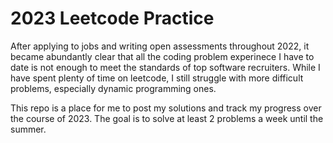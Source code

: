 # 2023 Leetcode Practice
After applying to jobs and writing open assessments throughout 2022, it became abundantly clear that all the coding problem experinece I have to date is not enough to meet the standards of top software recruiters. While I have spent plenty of time on leetcode, I still struggle with more difficult problems, especially dynamic programming ones.

This repo is a place for me to post my solutions and track my progress over the course of 2023. The goal is to solve at least 2 problems a week until the summer. 